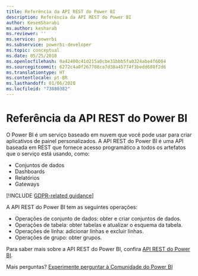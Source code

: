 ```yaml
---
title: Referência da API REST do Power BI
description: Referência da API REST do Power BI
author: KesemSharabi
ms.author: kesharab
ms.reviewer: ''
ms.service: powerbi
ms.subservice: powerbi-developer
ms.topic: conceptual
ms.date: 05/25/2018
ms.openlocfilehash: 0a42400c41d215a0cbe31bbb5fa0324abe4f6084
ms.sourcegitcommit: 6272c4a0f267708ca7d38a45774f3bedd680f2d6
ms.translationtype: HT
ms.contentlocale: pt-BR
ms.lasthandoff: 01/06/2020
ms.locfileid: "73880382"
---
```

# <a name="power-bi-rest-api-reference"></a>Referência da API REST do Power BI

O Power BI é um serviço baseado em nuvem que você pode usar para criar aplicativos de painel personalizados. A API REST do Power BI é uma API baseada em REST que fornece acesso programático a todos os artefatos que o serviço está usando, como:
* Conjuntos de dados
* Dashboards
* Relatórios
* Gateways

[!INCLUDE [GDPR-related guidance](../includes/gdpr-hybrid-note.md)]

A API REST do Power BI tem as seguintes operações:

* Operações de conjunto de dados: obter e criar conjuntos de dados.
* Operações de tabela: obter tabelas e atualizar o esquema da tabela.
* Operações de linha: adicionar linhas e excluir linhas.
* Operações de grupo: obter grupos.

Para saber mais sobre a API REST do Power BI, confira [API REST do Power BI](https://docs.microsoft.com/rest/api/power-bi/).

Mais perguntas? [Experimente perguntar à Comunidade do Power BI](https://community.powerbi.com/)